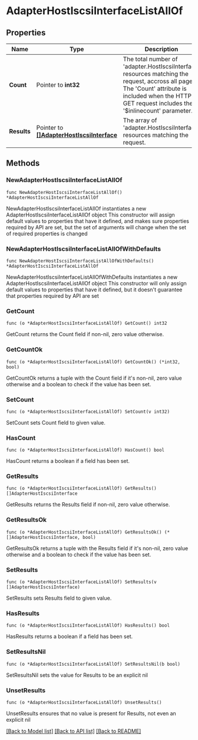 # AdapterHostIscsiInterfaceListAllOf

## Properties

Name | Type | Description | Notes
------------ | ------------- | ------------- | -------------
**Count** | Pointer to **int32** | The total number of &#39;adapter.HostIscsiInterface&#39; resources matching the request, accross all pages. The &#39;Count&#39; attribute is included when the HTTP GET request includes the &#39;$inlinecount&#39; parameter. | [optional] 
**Results** | Pointer to [**[]AdapterHostIscsiInterface**](AdapterHostIscsiInterface.md) | The array of &#39;adapter.HostIscsiInterface&#39; resources matching the request. | [optional] 

## Methods

### NewAdapterHostIscsiInterfaceListAllOf

`func NewAdapterHostIscsiInterfaceListAllOf() *AdapterHostIscsiInterfaceListAllOf`

NewAdapterHostIscsiInterfaceListAllOf instantiates a new AdapterHostIscsiInterfaceListAllOf object
This constructor will assign default values to properties that have it defined,
and makes sure properties required by API are set, but the set of arguments
will change when the set of required properties is changed

### NewAdapterHostIscsiInterfaceListAllOfWithDefaults

`func NewAdapterHostIscsiInterfaceListAllOfWithDefaults() *AdapterHostIscsiInterfaceListAllOf`

NewAdapterHostIscsiInterfaceListAllOfWithDefaults instantiates a new AdapterHostIscsiInterfaceListAllOf object
This constructor will only assign default values to properties that have it defined,
but it doesn't guarantee that properties required by API are set

### GetCount

`func (o *AdapterHostIscsiInterfaceListAllOf) GetCount() int32`

GetCount returns the Count field if non-nil, zero value otherwise.

### GetCountOk

`func (o *AdapterHostIscsiInterfaceListAllOf) GetCountOk() (*int32, bool)`

GetCountOk returns a tuple with the Count field if it's non-nil, zero value otherwise
and a boolean to check if the value has been set.

### SetCount

`func (o *AdapterHostIscsiInterfaceListAllOf) SetCount(v int32)`

SetCount sets Count field to given value.

### HasCount

`func (o *AdapterHostIscsiInterfaceListAllOf) HasCount() bool`

HasCount returns a boolean if a field has been set.

### GetResults

`func (o *AdapterHostIscsiInterfaceListAllOf) GetResults() []AdapterHostIscsiInterface`

GetResults returns the Results field if non-nil, zero value otherwise.

### GetResultsOk

`func (o *AdapterHostIscsiInterfaceListAllOf) GetResultsOk() (*[]AdapterHostIscsiInterface, bool)`

GetResultsOk returns a tuple with the Results field if it's non-nil, zero value otherwise
and a boolean to check if the value has been set.

### SetResults

`func (o *AdapterHostIscsiInterfaceListAllOf) SetResults(v []AdapterHostIscsiInterface)`

SetResults sets Results field to given value.

### HasResults

`func (o *AdapterHostIscsiInterfaceListAllOf) HasResults() bool`

HasResults returns a boolean if a field has been set.

### SetResultsNil

`func (o *AdapterHostIscsiInterfaceListAllOf) SetResultsNil(b bool)`

 SetResultsNil sets the value for Results to be an explicit nil

### UnsetResults
`func (o *AdapterHostIscsiInterfaceListAllOf) UnsetResults()`

UnsetResults ensures that no value is present for Results, not even an explicit nil

[[Back to Model list]](../README.md#documentation-for-models) [[Back to API list]](../README.md#documentation-for-api-endpoints) [[Back to README]](../README.md)


